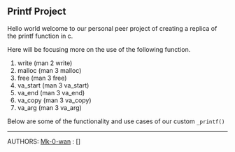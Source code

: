 ## Printf Project
Hello world welcome to our personal peer project of creating a replica of the printf function in c.

Here will be focusing more on the use of the following function.
1. write (man 2 write)
2. malloc (man 3 malloc)
3. free (man 3 free)
4. va_start (man 3 va_start)
5. va_end (man 3 va_end)
6. va_copy (man 3 va_copy)
7. va_arg (man 3 va_arg)

Below are some of the functionality and use cases of our custom `_printf()`




***
AUTHORS: [Mk-0-wan](https://github.com/Mk-0-wan)
       : []
